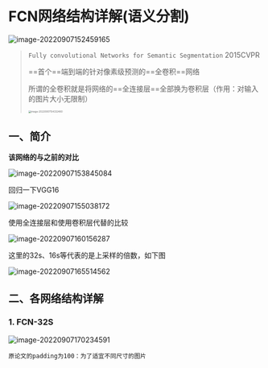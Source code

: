 # FCN网络结构详解(语义分割)

![image-20220907152459165](https://gitee.com/long_chaohuo/images/raw/master/image-20220907152459165.png)

> `Fully convolutional Networks for Semantic Segmentation`  2015CVPR
>
> ==首个==端到端的针对像素级预测的==全卷积==网络
>
> 所谓的全卷积就是将网络的==全连接层==全部换为卷积层（作用：对输入的图片大小无限制）
>
> <img src="https://gitee.com/long_chaohuo/images/raw/master/image-20220907154332480.png" alt="image-20220907154332480" style="zoom:33%;" />



## 一、简介

**该网络的与之前的对比**

![image-20220907153845084](https://gitee.com/long_chaohuo/images/raw/master/image-20220907153845084.png)



回归一下VGG16

![image-20220907155038172](https://gitee.com/long_chaohuo/images/raw/master/image-20220907155038172.png)



使用全连接层和使用卷积层代替的比较

![image-20220907160156287](https://gitee.com/long_chaohuo/images/raw/master/image-20220907160156287.png)



这里的32s、16s等代表的是上采样的倍数，如下图

![image-20220907165514562](https://gitee.com/long_chaohuo/images/raw/master/image-20220907165514562.png)





## 二、各网络结构详解

### 1. FCN-32S

![image-20220907170234591](https://gitee.com/long_chaohuo/images/raw/master/image-20220907170234591.png)



```
原论文的padding为100：为了适宜不同尺寸的图片
```

